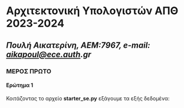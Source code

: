 # Αρχιτεκτονική Υπολογιστών ΑΠΘ 2023-2024
## _Πουλή Αικατερίνη, ΑΕΜ:7967, e-mail: aikapoul@ece.auth.gr_
### ΜΕΡΟΣ ΠΡΩΤΟ
#### Ερώτημα 1
Κοιτάζοντας το αρχείο **starter_se.py** εξάγουμε τα εξής δεδομένα:
